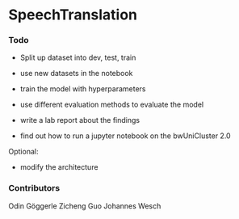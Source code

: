 # SpeechTranslation
### Todo
- Split up dataset into dev, test, train
- use new datasets in the notebook
- train the model with hyperparameters
- use different evaluation methods to evaluate the model
- write a lab report about the findings

- find out how to run a jupyter notebook on the bwUniCluster 2.0
  
Optional:
- modify the architecture

### Contributors
Odin Göggerle
Zicheng Guo
Johannes Wesch
